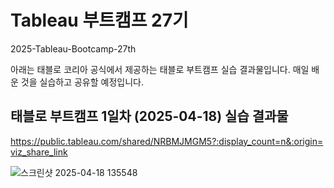# Tableau 부트캠프 27기
2025-Tableau-Bootcamp-27th

아래는 태블로 코리아 공식에서 제공하는 태블로 부트캠프 실습 결과물입니다.
매일 배운 것을 실습하고 공유할 예정입니다. 

태블로 부트캠프 1일차 (2025-04-18) 실습 결과물 
- 
https://public.tableau.com/shared/NRBMJMGM5?:display_count=n&:origin=viz_share_link

![스크린샷 2025-04-18 135548](https://github.com/user-attachments/assets/610b6314-a4d7-4141-bb90-5781a34616eb)
